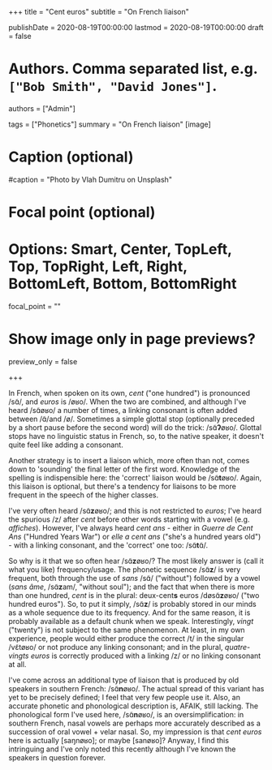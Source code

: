+++
title = "Cent euros"
subtitle = "On French liaison"

publishDate = 2020-08-19T00:00:00
lastmod = 2020-08-19T00:00:00
draft = false

# Authors. Comma separated list, e.g. `["Bob Smith", "David Jones"]`.
authors = ["Admin"]

tags = ["Phonetics"]
summary = "On French liaison"
[image]
  # Caption (optional)
  #caption = "Photo by Vlah Dumitru on Unsplash"

  # Focal point (optional)
  # Options: Smart, Center, TopLeft, Top, TopRight, Left, Right, BottomLeft, Bottom, BottomRight
  focal_point = ""

  # Show image only in page previews?
  preview_only = false

+++

In French, when spoken on its own, *cent* ("one hundred") is pronounced /sɑ̃/, and *euros* is /øʁo/. When the two are combined, and although I've heard /sɑ̃øʁo/ a number of times, a linking consonant is often added between /ɑ̃/and /ø/. Sometimes a simple glottal stop (optionally preceded by a short pause before the second word) will do the trick: /sɑ̃**ʔ**øʁo/. Glottal stops have no linguistic status in French, so, to the native speaker, it doesn't quite feel like adding a consonant. 

Another strategy is to insert a liaison which, more often than not, comes down to 'sounding' the final letter of the first word. Knowledge of the spelling is indispensible here: the 'correct' liaison would be /sɑ̃**t**øʁo/. Again, this liaison is optional, but there's a tendency for liaisons to be more frequent in the speech of the higher classes.

I've very often heard /sɑ̃**z**øʁo/; and this is not restricted to *euros*; I've heard the spurious /z/ after *cent* before other words starting with a vowel (e.g. *affiches*). However, I've always heard *cent ans* - either in *Guerre de Cent Ans* ("Hundred Years War") or *elle a cent ans* ("she's a hundred years old") - with a linking consonant, and the 'correct' one too: /sɑ̃**t**ɑ̃/. 

So why is it that we so often hear /sɑ̃**z**øʁo/? The most likely answer is (call it what you like) frequency/usage. The phonetic sequence /sɑ̃**z**/ is very frequent, both through the use of *sans* /sɑ̃/ ("without") followed by a vowel (*sans âme*, /sɑ̃**z**am/, "without soul"); and the fact that when there is more than one hundred, *cent* is in the plural: deux-cent**s** euros /døsɑ̃**z**øʁo/ ("two hundred euros"). So, to put it simply, /sɑ̃**z**/ is probably stored in our minds as a whole sequence due to its frequency. And for the same reason, it is probably available as a default chunk when we speak. Interestingly, *vingt* ("twenty") is not subject to the same phenomenon. At least, in my own experience, people would either produce the correct /t/ in the singular /vɛ̃tøʁo/ or not produce any linking consonant; and in the plural, *quatre-vingts euros* is correctly produced with a linking /z/ or no linking consonant at all. 

I've come across an additional type of liaison that is produced by old speakers in southern French: /sɑ̃**n**øʁo/. The actual spread of this variant has yet to be precisely defined; I feel that very few people use it. Also, an accurate phonetic and phonological description is, AFAIK, still lacking. The phonological form I've used here, /sɑ̃**n**øʁo/, is an oversimplification: in southern French, nasal vowels are perhaps more accurately described as a succession of oral vowel + velar nasal. So, my impression is that *cent euros* here is actually [saŋnøʁo]; or maybe [sanøʁo]? Anyway, I find this intringuing and I've only noted this recently although I've known the speakers in question forever. 











